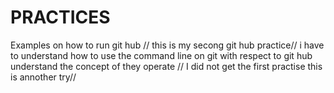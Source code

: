 # PRACTICES
Examples on how to run git hub
// this is my secong git hub practice//
i have to understand how to use the command line on git with respect to git hub 
understand the concept of they operate
// I did not get the first practise this is annother try//
